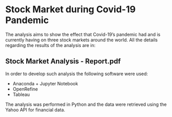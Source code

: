 # Stock Market during Covid-19 Pandemic

The analysis aims to show the effect that Covid-19’s pandemic had and is currently having on three stock markets around the world.
All the details regarding the results of the analysis are in:

## Stock Market Analysis - Report.pdf

In order to develop such analysis the following software were used:

- Anaconda + Jupyter Notebook
- OpenRefine
- Tableau

The analysis was performed in Python and the data were retrieved using the Yahoo API for financial data. 
